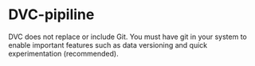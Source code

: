 # DVC-pipiline
DVC does not replace or include Git. You must have git in your system to enable important features such as data versioning and quick experimentation (recommended).
